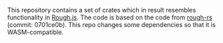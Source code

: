 This repository contains a set of crates which in result resembles functionality in [Rough.js](https://github.com/rough-stuff/rough).
The code is based on the code from [rough-rs](https://github.com/orhanbalci/rough-rs) (commit: 0701ce0b).
This repo changes some dependencies so that it is WASM-compatible.
